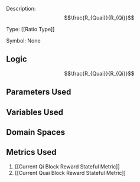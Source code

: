 Description: $$\frac{R_{Quai}}{R_{Qi}}$$

Type: [[Ratio Type]]

Symbol: None

## Logic
$$\frac{R_{Quai}}{R_{Qi}}$$

## Parameters Used

## Variables Used

## Domain Spaces
## Metrics Used
1. [[Current Qi Block Reward Stateful Metric]]
2. [[Current Quai Block Reward Stateful Metric]]
